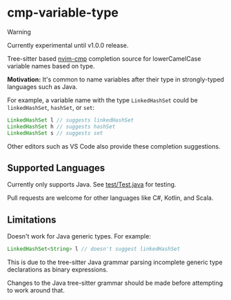 # cmp-variable-type

> [!WARNING]
> Currently experimental until v1.0.0 release.

Tree-sitter based [nvim-cmp](https://github.com/hrsh7th/nvim-cmp) completion source for lowerCamelCase variable names based on type.

**Motivation:** It's common to name variables after their type in strongly-typed languages such as Java.

For example, a variable name with the type `LinkedHashSet` could be `linkedHashSet`, `hashSet`, or `set`:

```java
LinkedHashSet l // suggests linkedHashSet
LinkedHashSet h // suggests hashSet
LinkedHashSet s // suggests set
```

Other editors such as VS Code also provide these completion suggestions.

## Supported Languages

Currently only supports Java. See [test/Test.java](./test/Test.java) for testing.

Pull requests are welcome for other languages like C#, Kotlin, and Scala.

## Limitations
Doesn't work for Java generic types. For example:
```java
LinkedHashSet<String> l // doesn't suggest linkedHashSet
```

This is due to the tree-sitter Java grammar parsing incomplete generic type declarations as binary expressions.

Changes to the Java tree-sitter grammar should be made before attempting to work around that.

